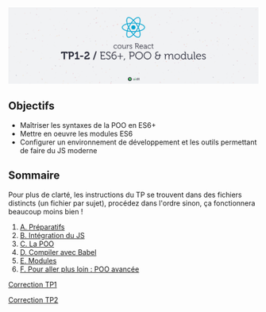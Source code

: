 <img src="images/readme/header.jpg" />

## Objectifs
- Maîtriser les syntaxes de la POO en ES6+
- Mettre en oeuvre les modules ES6
- Configurer un environnement de développement et les outils permettant de faire du JS moderne

## Sommaire
Pour plus de clarté, les instructions du TP se trouvent dans des fichiers distincts (un fichier par sujet), procédez dans l'ordre sinon, ça fonctionnera beaucoup moins bien !

1. [A. Préparatifs](A-preparatifs.md)
2. [B. Intégration du JS](B-integration.md)
3. [C. La POO](C-poo.md)
4. [D. Compiler avec Babel](./D-babel.md)
5. [E. Modules](E-modules.md)
6. [F. Pour aller plus loin : POO avancée](F-poo-avancee.md)

[Correction TP1](https://github.com/GuillaumeCar/react-tp1)

[Correction TP2](https://github.com/GuillaumeCar/react-tp2)

